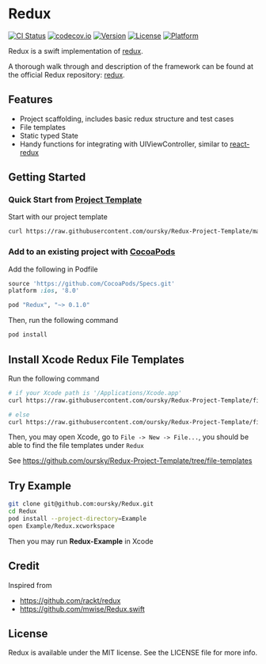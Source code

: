 # Redux

[![CI Status](http://img.shields.io/travis/oursky/Redux.svg?style=flat)](https://travis-ci.org/oursky/Redux)
[![codecov.io](https://codecov.io/github/oursky/Redux/coverage.svg?branch=master)](https://codecov.io/github/oursky/Redux?branch=master)
[![Version](https://img.shields.io/cocoapods/v/Redux.svg?style=flat)](http://cocoapods.org/pods/Redux)
[![License](https://img.shields.io/cocoapods/l/Redux.svg?style=flat)](http://cocoapods.org/pods/Redux)
[![Platform](https://img.shields.io/cocoapods/p/Redux.svg?style=flat)](http://cocoapods.org/pods/Redux)

Redux is a swift implementation of [redux](https://github.com/rackt/redux).

A thorough walk through and description of the framework can be found at the official Redux repository: [redux](http://redux.js.org/index.html).

## Features

- Project scaffolding, includes basic redux structure and test cases
- File templates
- Static typed State
- Handy functions for integrating with UIViewController, similar to [react-redux](https://github.com/rackt/react-redux)

## Getting Started

### Quick Start from [Project Template](https://github.com/oursky/Redux-Project-Template)

Start with our project template

```bash
curl https://raw.githubusercontent.com/oursky/Redux-Project-Template/master/download | bash -s YOUR_PROJECT_NAME
```

### Add to an existing project with [CocoaPods](https://guides.cocoapods.org/)

Add the following in Podfile
```ruby
source 'https://github.com/CocoaPods/Specs.git'
platform :ios, '8.0'

pod "Redux", "~> 0.1.0"
```

Then, run the following command
```bash
pod install
```

## Install Xcode Redux File Templates

Run the following command
```bash
# if your Xcode path is '/Applications/Xcode.app'
curl https://raw.githubusercontent.com/oursky/Redux-Project-Template/file-templates/install-template.sh | bash -s

# else
curl https://raw.githubusercontent.com/oursky/Redux-Project-Template/file-templates/install-template.sh | bash -s YOUR_XCODE_PATH
```

Then, you may open Xcode, go to `File -> New -> File...`, you should be able to find the file templates under `Redux`

See https://github.com/oursky/Redux-Project-Template/tree/file-templates

## Try Example

```bash
git clone git@github.com:oursky/Redux.git
cd Redux
pod install --project-directory=Example
open Example/Redux.xcworkspace
```

Then you may run **Redux-Example** in Xcode

## Credit

Inspired from
- https://github.com/rackt/redux
- https://github.com/mwise/Redux.swift

## License

Redux is available under the MIT license. See the LICENSE file for more info.
